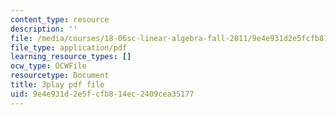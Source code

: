 ```yaml
---
content_type: resource
description: ''
file: /media/courses/18-06sc-linear-algebra-fall-2011/9e4e931d2e5fcfb814ec2409cea35177_JibVXBElKL0.pdf
file_type: application/pdf
learning_resource_types: []
ocw_type: OCWFile
resourcetype: Document
title: 3play pdf file
uid: 9e4e931d-2e5f-cfb8-14ec-2409cea35177
---
```

